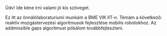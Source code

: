 Üdv!
Ide kéne irni valami jó kis szöveget.

Ez itt az önnálólaboraturiumi munkám a BME VIK IIT-n. Témám a következő: reaktív mozgástervezési algoritmusok fejlesztése mobilis robotokhoz. Az addmissible gaps algoritmust póbálom továbbfejleszteni.
